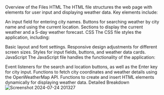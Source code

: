 Overview of the Files
HTML
The HTML file structures the web page with elements for user input and displaying weather data. Key elements include:

An input field for entering city names.
Buttons for searching weather by city name and using the current location.
Sections to display the current weather and a 5-day weather forecast.
CSS
The CSS file styles the application, including:

Basic layout and font settings.
Responsive design adjustments for different screen sizes.
Styles for input fields, buttons, and weather data cards.
JavaScript
The JavaScript file handles the functionality of the application:

Event listeners for the search and location buttons, as well as the Enter key for city input.
Functions to fetch city coordinates and weather details using the OpenWeatherMap API.
Functions to create and insert HTML elements dynamically for displaying weather data.
Detailed Breakdown
![Screenshot 2024-07-24 201327](https://github.com/user-attachments/assets/3967b41d-e002-4182-9ef2-1052123d8200)
